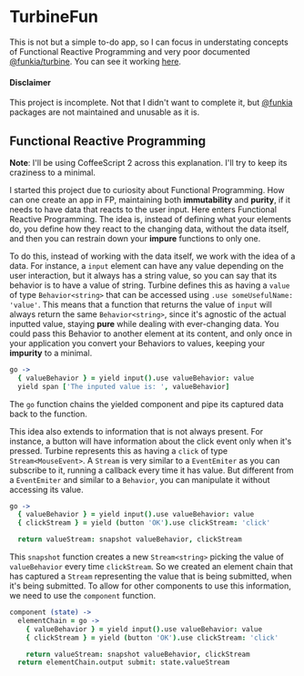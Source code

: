 # TurbineFun

This is not but a simple to-do app, so I can focus in understating concepts of Functional Reactive Programming and very poor documented [@funkia/turbine](https://github.com/funkia/turbine). You can see it working [here](https://turbine-fun.vercel.app).

#### Disclaimer

This project is incomplete. Not that I didn't want to complete it, but [@funkia](https://github.com/funkia) packages are not maintained and unusable as it is.

## Functional Reactive Programming

**Note**: I'll be using CoffeeScript 2 across this explanation. I'll try to keep its craziness to a minimal.

I started this project due to curiosity about Functional Programming. How can one create an app in FP, maintaining both **immutability** and **purity**, if it needs to have data that reacts to the user input. Here enters Functional Reactive Programming. The idea is, instead of defining what your elements do, you define how they react to the changing data, without the data itself, and then you can restrain down your **impure** functions to only one.

To do this, instead of working with the data itself, we work with the idea of a data. For instance, a `input` element can have any value depending on the user interaction, but it always has a string value, so you can say that its behavior is to have a value of string. Turbine defines this as having a `value` of type `Behavior<string>` that can be accessed using `.use someUsefulName: 'value'`. This means that a function that returns the value of `input` will always return the same `Behavior<string>`, since it's agnostic of the actual inputted value, staying **pure** while dealing with ever-changing data. You could pass this Behavior to another element at its content, and only once in your application you convert your Behaviors to values, keeping your **impurity** to a minimal.

```coffeescript
go ->
  { valueBehavior } = yield input().use valueBehavior: value
  yield span ['The inputed value is: ', valueBehavior]
```

The `go` function chains the yielded component and pipe its captured data back to the function.

This idea also extends to information that is not always present. For instance, a button will have information about the click event only when it's pressed. Turbine represents this as having a `click` of type `Stream<MouseEvent>`. A `Stream` is very similar to a `EventEmiter` as you can subscribe to it, running a callback every time it has value. But different from a `EventEmiter` and similar to a `Behavior`, you can manipulate it without accessing its value.

```coffeescript
go ->
  { valueBehavior } = yield input().use valueBehavior: value
  { clickStream } = yield (button 'OK').use clickStream: 'click'

  return valueStream: snapshot valueBehavior, clickStream
```

This `snapshot` function creates a new `Stream<string>` picking the value of `valueBehavior` every time `clickStream`. So we created an element chain that has captured a `Stream` representing the value that is being submitted, when it's being submitted. To allow for other components to use this information, we need to use the `component` function.

```coffeescript
component (state) ->
  elementChain = go ->
    { valueBehavior } = yield input().use valueBehavior: value
    { clickStream } = yield (button 'OK').use clickStream: 'click'

    return valueStream: snapshot valueBehavior, clickStream
  return elementChain.output submit: state.valueStream
```
